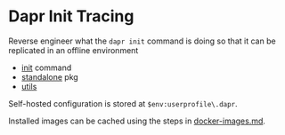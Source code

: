 # Dapr Init Tracing

Reverse engineer what the `dapr init` command is doing so that it can be replicated in an offline environment

* [init](https://github.com/dapr/cli/blob/master/cmd/init.go) command
* [standalone](https://github.com/dapr/cli/blob/master/pkg/standalone/standalone.go) pkg
* [utils](https://github.com/dapr/cli/blob/master/utils/utils.go)

Self-hosted configuration is stored at `$env:userprofile\.dapr`.

Installed images can be cached using the steps in [docker-images.md](./docker-images.md).